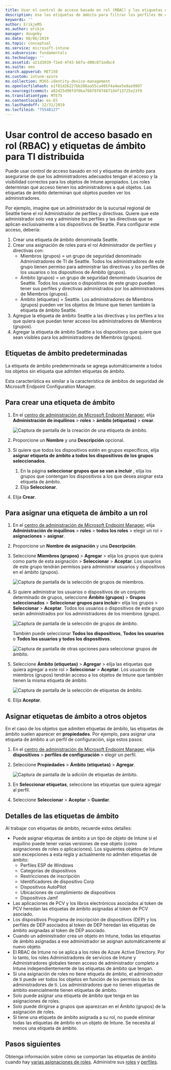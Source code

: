 ```yaml
---
title: Usar el control de acceso basado en rol (RBAC) y las etiquetas de ámbito para distribuirlo en Intune | Microsoft Docs
description: Use las etiquetas de ámbito para filtrar los perfiles de configuración por roles específicos.
keywords: ''
author: ErikjeMS
ms.author: erikje
manager: dougeby
ms.date: 08/06/2019
ms.topic: conceptual
ms.service: microsoft-intune
ms.subservice: fundamentals
ms.technology: ''
ms.assetid: a21d3039-f2ed-4f43-b6fa-d00c071edbc4
ms.suite: ems
search.appverid: MET150
ms.custom: intune-azure
ms.collection: M365-identity-device-management
ms.openlocfilehash: e1f81d26227bb206aa55ca495f4a4ee5e8ae9907
ms.sourcegitcommit: a82d25d98fdf0ba766f8f074871d4f13725e23f9
ms.translationtype: MTE75
ms.contentlocale: es-ES
ms.lasthandoff: 12/31/2019
ms.locfileid: "75548127"
---
```

# <a name="use-role-based-access-control-rbac-and-scope-tags-for-distributed-it"></a>Usar control de acceso basado en rol (RBAC) y etiquetas de ámbito para TI distribuida

Puede usar control de acceso basado en rol y etiquetas de ámbito para asegurarse de que los administradores adecuados tengan el acceso y la visibilidad correctos para los objetos de Intune apropiados. Los roles determinan qué acceso tienen los administradores a qué objetos. Las etiquetas de ámbito determinan qué objetos pueden ver los administradores.

Por ejemplo, imagine que un administrador de la sucursal regional de Seattle tiene el rol Administrador de perfiles y directivas. Quiere que este administrador solo vea y administre los perfiles y las directivas que se aplican exclusivamente a los dispositivos de Seattle. Para configurar este acceso, debería:

1. Crear una etiqueta de ámbito denominada Seattle.
2. Crear una asignación de roles para el rol Administrador de perfiles y directivas con: 
    - Miembros (grupos) = un grupo de seguridad denominado Administradores de TI de Seattle. Todos los administradores de este grupo tienen permiso para administrar las directivas y los perfiles de los usuarios o los dispositivos de Ámbito (grupos).
    - Ámbito (grupos) = un grupo de seguridad denominado Usuarios de Seattle. Todos los usuarios o dispositivos de este grupo pueden tener sus perfiles y directivas administrados por los administradores de Miembros (grupos). 
    - Ámbito (etiquetas) = Seattle. Los administradores de Miembros (grupos) pueden ver los objetos de Intune que tienen también la etiqueta de ámbito Seattle.
3. Agregue la etiqueta de ámbito Seattle a las directivas y los perfiles a los que quiera que puedan tener acceso los administradores de Miembros (grupos).
4. Agregar la etiqueta de ámbito Seattle a los dispositivos que quiere que sean visibles para los administradores de Miembros (grupos). 

## <a name="default-scope-tag"></a>Etiquetas de ámbito predeterminadas
La etiqueta de ámbito predeterminada se agrega automáticamente a todos los objetos sin etiqueta que admiten etiquetas de ámbito.

Esta característica es similar a la característica de ámbitos de seguridad de Microsoft Endpoint Configuration Manager. 

## <a name="to-create-a-scope-tag"></a>Para crear una etiqueta de ámbito

1. En el [centro de administración de Microsoft Endpoint Manager](https://go.microsoft.com/fwlink/?linkid=2109431), elija **Administración de inquilinos** > **roles** > **ámbito (etiquetas)**  > **crear**.

    ![Captura de pantalla de la creación de una etiqueta de ámbito.](./media/scope-tags/create-scope-tag.png)

2. Proporcione un **Nombre** y una **Descripción** opcional.
3. Si quiere que todos los dispositivos estén en grupos específicos, elija **asignar etiqueta de ámbito a todos los dispositivos de los grupos seleccionados**.
    1. En la página **seleccionar grupos que se van a incluir** , elija los grupos que contengan los dispositivos a los que desea asignar esta etiqueta de ámbito.
    2. Elija **Seleccionar**.
4. Elija **Crear**.

## <a name="to-assign-a-scope-tag-to-a-role"></a>Para asignar una etiqueta de ámbito a un rol

1. En el [centro de administración de Microsoft Endpoint Manager](https://go.microsoft.com/fwlink/?linkid=2109431), elija **Administración de inquilinos** > **roles** > **todos los roles** > elegir un rol > **asignaciones** > **asignar**.
2. Proporcione un **Nombre de asignación** y una **Descripción**.
3. Seleccione **Miembros (grupos)**  > **Agregar** > elija los grupos que quiera como parte de esta asignación > **Seleccionar** > **Aceptar**. Los usuarios de este grupo tendrán permisos para administrar usuarios y dispositivos en el ámbito (grupos).

    ![Captura de pantalla de la selección de grupos de miembros.](./media/scope-tags/select-member-groups.png)

4. Si quiere administrar los usuarios o dispositivos de un conjunto determinado de grupos, seleccione **Ámbito (grupos)**  > **Grupos seleccionados** > **Seleccionar grupos para incluir**> elija los grupos > **Seleccionar** > **Aceptar**. Todos los usuarios o dispositivos de este grupo serán administrados por los administradores de los miembros (grupo).

    ![Captura de pantalla de la selección de grupos de ámbito.](./media/scope-tags/select-scope-groups.png)

    También puede seleccionar **Todos los dispositivos**, **Todos los usuarios** o **Todos los usuarios y todos los dispositivos**.

    ![Captura de pantalla de otras opciones para seleccionar grupos de ámbito.](./media/scope-tags/scope-group-other-options.png)
    
5. Seleccione **Ámbito (etiquetas)**  > **Agregar** > elija las etiquetas que quiera agregar a este rol > **Seleccionar** > **Aceptar**. Los usuarios de miembros (grupos) tendrán acceso a los objetos de Intune que también tienen la misma etiqueta de ámbito.

    ![Captura de pantalla de la selección de etiquetas de ámbito.](./media/scope-tags/select-scope-tags.png)

6. Elija **Aceptar**. 

## <a name="assign-scope-tags-to-other-objects"></a>Asignar etiquetas de ámbito a otros objetos

En el caso de los objetos que admiten etiquetas de ámbito, las etiquetas de ámbito suelen aparecer en **propiedades**. Por ejemplo, para asignar una etiqueta de ámbito a un perfil de configuración, siga estos pasos:

1. En el [centro de administración de Microsoft Endpoint Manager](https://go.microsoft.com/fwlink/?linkid=2109431), elija **dispositivos** > **perfiles de configuración** > elegir un perfil.

2. Seleccione **Propiedades** > **Ámbito (etiquetas)**  > **Agregar**.

    ![Captura de pantalla de la adición de etiquetas de ámbito.](./media/scope-tags/add-scope-tags.png)

3. En **Seleccionar etiquetas**, seleccione las etiquetas que quiera agregar al perfil.
4. Seleccione **Seleccionar** > **Aceptar** > **Guardar**.


## <a name="scope-tag-details"></a>Detalles de las etiquetas de ámbito
Al trabajar con etiquetas de ámbito, recuerde estos detalles: 

- Puede asignar etiquetas de ámbito a un tipo de objeto de Intune si el inquilino puede tener varias versiones de ese objeto (como asignaciones de roles o aplicaciones).
  Los siguientes objetos de Intune son excepciones a esta regla y actualmente no admiten etiquetas de ámbito:
    - Perfiles ESP de Windows
    - Categorías de dispositivos
    - Restricciones de inscripción
    - Identificadores de dispositivo Corp
    - Dispositivos AutoPilot
    - Ubicaciones de cumplimiento de dispositivos
    - Dispositivos Jamf
- Las aplicaciones de PCV y los libros electrónicos asociados al token de PCV heredan las etiquetas de ámbito asignadas al token de PCV asociado.
- Los dispositivos Programa de inscripción de dispositivos (DEP) y los perfiles de DEP asociados al token de DEP heredan las etiquetas de ámbito asignadas al token de DEP asociado.
- Cuando un administrador crea un objeto en Intune, todas las etiquetas de ámbito asignadas a ese administrador se asignan automáticamente al nuevo objeto.
- El RBAC de Intune no se aplica a los roles de Azure Active Directory. Por lo tanto, los roles Administradores de servicios de Intune y Administradores globales tienen acceso de administrador completo a Intune independientemente de las etiquetas de ámbito que tengan.
- Si una asignación de roles no tiene etiqueta de ámbito, el administrador de ti puede ver todos los objetos en función de los permisos de los administradores de ti. Los administradores que no tienen etiquetas de ámbito esencialmente tienen etiquetas de ámbito.
- Solo puede asignar una etiqueta de ámbito que tenga en las asignaciones de roles.
- Solo puede dirigirse a grupos que aparezcan en el Ámbito (grupos) de la asignación de roles.
- Si tiene una etiqueta de ámbito asignada a su rol, no puede eliminar todas las etiquetas de ámbito en un objeto de Intune. Se necesita al menos una etiqueta de ámbito.

## <a name="next-steps"></a>Pasos siguientes

Obtenga información sobre cómo se comportan las etiquetas de ámbito cuando hay [varias asignaciones de roles](role-based-access-control.md#multiple-role-assignments).
Administre sus [roles](role-based-access-control.md) y [perfiles](../configuration/device-profile-assign.md).
